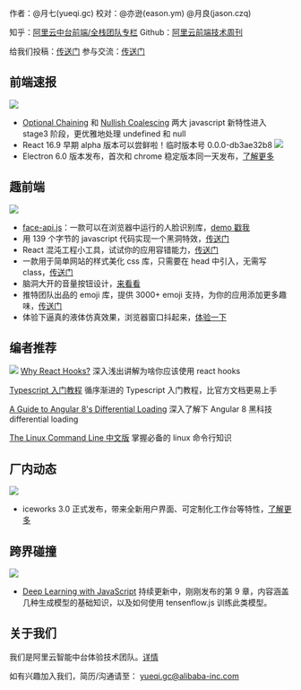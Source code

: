 作者：@月七(yueqi.gc) 
校对：@亦逊(eason.ym) @月良(jason.czq) 

知乎：[阿里云中台前端/全栈团队专栏](https://zhuanlan.zhihu.com/aliyun)
Github：[阿里云前端技术周刊](https://github.com/aliyunfe/weekly)

给我们投稿：[传送门](https://github.com/aliyunfe/weekly/issues/new)
参与交流：[传送门](https://github.com/aliyunfe/weekly/issues/19)


## 前端速报
![](https://img.alicdn.com/tfs/TB1T43Fa4iH3KVjSZPfXXXBiVXa-2560-600.jpg)
* [Optional Chaining](https://github.com/tc39/proposal-optional-chaining) 和 [Nullish Coalescing](https://github.com/tc39/proposal-nullish-coalescing) 两大 javascript 新特性进入 stage3 阶段，更优雅地处理 undefined 和 null
* React 16.9 早期 alpha 版本可以尝鲜啦！临时版本号 0.0.0-db3ae32b8
  ![](https://img.alicdn.com/tfs/TB143ZWca61gK0jSZFlXXXDKFXa-1200-618.png) 
* Electron 6.0 版本发布，首次和 chrome 稳定版本同一天发布，[了解更多](http://electronjs.org/blog/electron-6-0)

## 趣前端
![](https://img.alicdn.com/tfs/TB19FgGa3KG3KVjSZFLXXaMvXXa-2560-600.jpg)
* [face-api.js]( https://github.com/justadudewhohacks/face-api.js)：一款可以在浏览器中运行的人脸识别库，[demo 戳我](https://justadudewhohacks.github.io/face-api.js/face_and_landmark_detection)
* 用 139 个字节的 javascript 代码实现一个黑洞特效，[传送门](http://frankforce.com/?p=6378)
* React 混沌工程小工具，试试你的应用容错能力，[传送门](https://github.com/jchiatt/react-chaos)
* 一款用于简单网站的样式美化 css 库，只需要在 head 中引入，无需写 class，[传送门](https://github.com/kognise/water.css)
* 脑洞大开的音量按钮设计，[来看看](https://uxdesign.cc/the-worst-volume-control-ui-in-the-world-60713dc86950)
* 推特团队出品的 emoji 库，提供 3000+ emoji 支持，为你的应用添加更多趣味，[传送门](https://github.com/twitter/twemoji)
* 体验下逼真的液体仿真效果，浏览器窗口抖起来，[体验一下](https://liquid.lab.lorenzocadamuro.com)

## 编者推荐
![](https://img.alicdn.com/tfs/TB11G3Ga2WG3KVjSZFPXXXaiXXa-2560-600.jpg)
[Why React Hooks?](https://dev.to/tylermcginnis/why-react-hooks-51lj)
深入浅出讲解为啥你应该使用 react hooks

[Typescript 入门教程](https://github.com/xcatliu/typescript-tutorial)
循序渐进的 Typescript 入门教程，比官方文档更易上手

[A Guide to Angular 8's Differential Loading](https://auth0.com/blog/angular-8-differential-loading/)
深入了解下 Angular 8 黑科技 differential loading

[The Linux Command Line 中文版](http://billie66.github.io/TLCL/book/)
掌握必备的 linux 命令行知识

## 厂内动态
![](https://img.alicdn.com/tfs/TB1GNoHa.uF3KVjSZK9XXbVtXXa-2560-600.jpg)
* iceworks 3.0 正式发布，带来全新用户界面、可定制化工作台等特性，[了解更多](https://github.com/alibaba/ice/issues/2369)

## 跨界碰撞
![](https://img.alicdn.com/tfs/TB11FUIa81D3KVjSZFyXXbuFpXa-2560-600.jpg)
* [Deep Learning with JavaScript](https://www.manning.com/books/deep-learning-with-javascript) 持续更新中，刚刚发布的第 9 章，内容涵盖几种生成模型的基础知识，以及如何使用 tensenflow.js 训练此类模型。

## 关于我们

我们是阿里云智能中台体验技术团队。[详情](https://github.com/aliyunfe/weekly/blob/master/about.md)

如有兴趣加入我们，简历/沟通请至： yueqi.gc@alibaba-inc.com